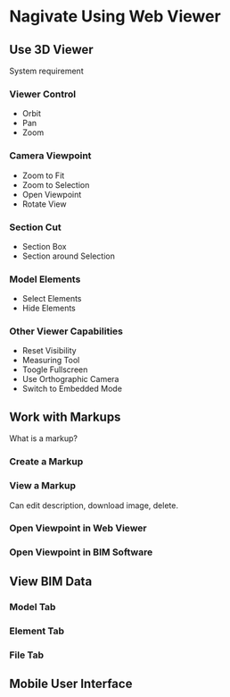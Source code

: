 # Nagivate Using Web Viewer

## Use 3D Viewer

System requirement

### Viewer Control
- Orbit
- Pan
- Zoom

### Camera Viewpoint
- Zoom to Fit
- Zoom to Selection
- Open Viewpoint
- Rotate View

### Section Cut
- Section Box
- Section around Selection

### Model Elements
- Select Elements
- Hide Elements

### Other Viewer Capabilities
- Reset Visibility
- Measuring Tool
- Toogle Fullscreen
- Use Orthographic Camera
- Switch to Embedded Mode

## Work with Markups
What is a markup?

### Create a Markup

### View a Markup
Can edit description, download image, delete.

### Open Viewpoint in Web Viewer

### Open Viewpoint in BIM Software
		
## View BIM Data

### Model Tab

### Element Tab

### File Tab

## Mobile User Interface